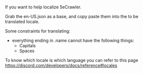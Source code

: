If you want to help localize 5eCrawler.

Grab the en-US.json as a base, and copy paste them into the to be translated locale.


Some constraints for translating:
- everything ending in .name cannot have the following things:
  - Capitals
  - Spaces

To know which locale is which language you can refer to this page https://discord.com/developers/docs/reference#locales

